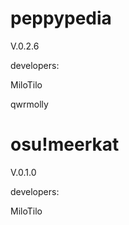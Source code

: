 <h1>peppypedia</h1>
<p>V.0.2.6</p>
 <p>developers:</p>
   <p>MiloTilo</p>
   <p>qwrmolly</p>
<h1>osu!meerkat</h1>
<p>V.0.1.0</p>
<p>developers:</p>
   <p>MiloTilo</p>

